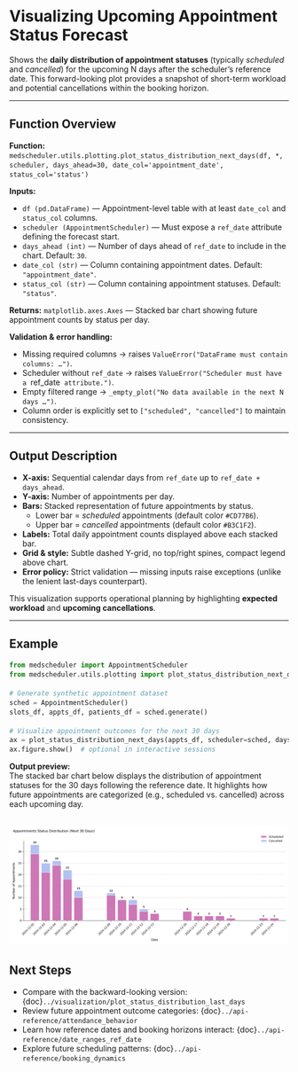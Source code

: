 # Visualizing Upcoming Appointment Status Forecast

Shows the **daily distribution of appointment statuses** (typically *scheduled* and *cancelled*) for the upcoming N days after the scheduler’s reference date. This forward-looking plot provides a snapshot of short-term workload and potential cancellations within the booking horizon.

---

## Function Overview
**Function:** `medscheduler.utils.plotting.plot_status_distribution_next_days(df, *, scheduler, days_ahead=30, date_col='appointment_date', status_col='status')`

**Inputs:**
- `df (pd.DataFrame)` — Appointment-level table with at least `date_col` and `status_col` columns.
- `scheduler (AppointmentScheduler)` — Must expose a `ref_date` attribute defining the forecast start.
- `days_ahead (int)` — Number of days ahead of `ref_date` to include in the chart. Default: `30`.
- `date_col (str)` — Column containing appointment dates. Default: `"appointment_date"`.
- `status_col (str)` — Column containing appointment statuses. Default: `"status"`.

**Returns:** `matplotlib.axes.Axes` — Stacked bar chart showing future appointment counts by status per day.

**Validation & error handling:**
- Missing required columns → raises `ValueError("DataFrame must contain columns: …")`.
- Scheduler without `ref_date` → raises `ValueError("Scheduler must have a `ref_date` attribute.")`.
- Empty filtered range → `_empty_plot("No data available in the next N days …")`.
- Column order is explicitly set to `["scheduled", "cancelled"]` to maintain consistency.

---

## Output Description
- **X-axis:** Sequential calendar days from `ref_date` up to `ref_date + days_ahead`.
- **Y-axis:** Number of appointments per day.
- **Bars:** Stacked representation of future appointments by status.
  - Lower bar = *scheduled* appointments (default color `#CD77B6`).
  - Upper bar = *cancelled* appointments (default color `#B3C1F2`).
- **Labels:** Total daily appointment counts displayed above each stacked bar.
- **Grid & style:** Subtle dashed Y-grid, no top/right spines, compact legend above chart.
- **Error policy:** Strict validation — missing inputs raise exceptions (unlike the lenient last-days counterpart).

This visualization supports operational planning by highlighting **expected workload** and **upcoming cancellations**.

---

## Example
```python
from medscheduler import AppointmentScheduler
from medscheduler.utils.plotting import plot_status_distribution_next_days

# Generate synthetic appointment dataset
sched = AppointmentScheduler()
slots_df, appts_df, patients_df = sched.generate()

# Visualize appointment outcomes for the next 30 days
ax = plot_status_distribution_next_days(appts_df, scheduler=sched, days_ahead=30)
ax.figure.show()  # optional in interactive sessions
```
**Output preview:**  
The stacked bar chart below displays the distribution of appointment statuses for the 30 days following the reference date. It highlights how future appointments are categorized (e.g., scheduled vs. cancelled) across each upcoming day.

![Status Distribution Next Days](../_static/visuals/plot_status_distribution_next_days.png)
---

## Next Steps
- Compare with the backward-looking version: {doc}`../visualization/plot_status_distribution_last_days`
- Review future appointment outcome categories: {doc}`../api-reference/attendance_behavior`
- Learn how reference dates and booking horizons interact: {doc}`../api-reference/date_ranges_ref_date`
- Explore future scheduling patterns: {doc}`../api-reference/booking_dynamics`
